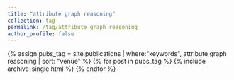 ```yaml
---
title: "attribute graph reasoning"
collection: tag
permalink: /tag/attribute graph reasoning
author_profile: false
---
```

{% assign pubs_tag = site.publications | where:"keywords", attribute graph reasoning | sort: "venue" %}
{% for post in pubs_tag %}
  {% include archive-single.html %}
{% endfor %}